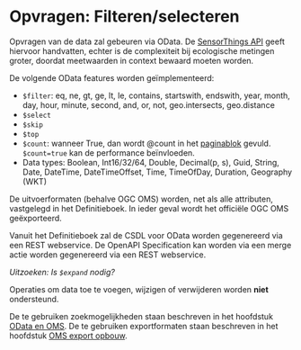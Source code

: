 # Opvragen: Filteren/selecteren

Opvragen van de data zal gebeuren via OData. De [SensorThings API](https://docs.ogc.org/is/18-088/18-088.html) geeft hiervoor handvatten, echter is de complexiteit bij ecologische metingen groter, doordat meetwaarden in context bewaard moeten worden.

De volgende OData features worden ge&iuml;mplementeerd:

- ```$filter```: eq, ne, gt, ge, lt, le, contains, startswith, endswith, year, month, day, hour, minute, second, and, or, not, geo.intersects, geo.distance
- ```$select```
- ```$skip```
- ```$top```
- ```$count```: wanneer True, dan wordt @count in het [paginablok](paginablok.md) gevuld. ```$count=true``` kan de performance beïnvloeden.
- Data types: Boolean, Int16/32/64, Double, Decimal(p, s), Guid, String, Date, DateTime, DateTimeOffset, Time, TimeOfDay, Duration, Geography (WKT)

De uitvoerformaten (behalve OGC OMS) worden, net als alle attributen, vastgelegd in het Definitieboek. In ieder geval wordt het offici&euml;le OGC OMS ge&euml;xporteerd.

Vanuit het Definitieboek zal de CSDL voor OData worden gegenereerd via een REST webservice.
De OpenAPI Specification kan worden via een merge actie worden gegenereerd via een REST webservice.

_Uitzoeken: Is ```$expand``` nodig?_

Operaties om data toe te voegen, wijzigen of verwijderen worden **niet** ondersteund.

De te gebruiken zoekmogelijkheden staan beschreven in het hoofdstuk [OData en OMS](odata-en-oms.md).
De te gebruiken exportformaten staan beschreven in het hoofdstuk [OMS export opbouw](oms-export-opbouw.md).
